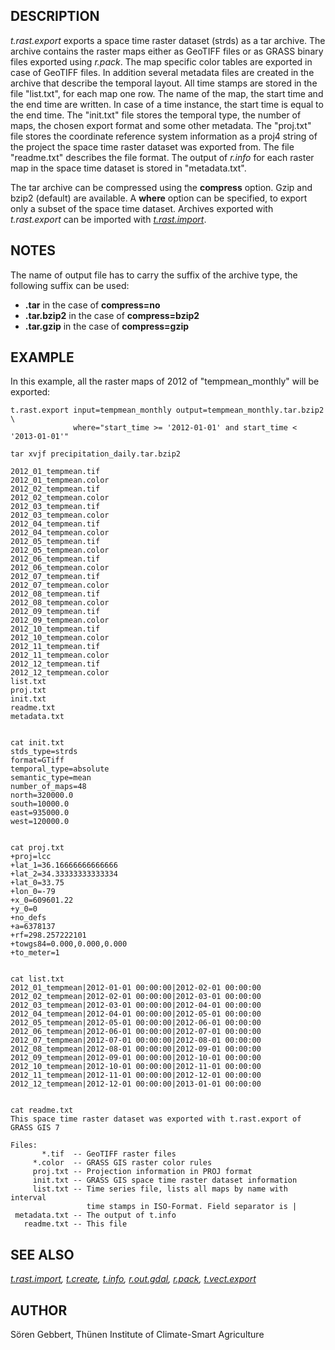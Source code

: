 ## DESCRIPTION

*t.rast.export* exports a space time raster dataset (strds) as a tar
archive. The archive contains the raster maps either as GeoTIFF files or
as GRASS binary files exported using *r.pack*. The map specific color
tables are exported in case of GeoTIFF files. In addition several
metadata files are created in the archive that describe the temporal
layout. All time stamps are stored in the file "list.txt", for each map
one row. The name of the map, the start time and the end time are
written. In case of a time instance, the start time is equal to the end
time. The "init.txt" file stores the temporal type, the number of maps,
the chosen export format and some other metadata. The "proj.txt" file
stores the coordinate reference system information as a proj4 string of
the project the space time raster dataset was exported from. The file
"readme.txt" describes the file format. The output of *r.info* for each
raster map in the space time dataset is stored in "metadata.txt".

The tar archive can be compressed using the **compress** option. Gzip
and bzip2 (default) are available. A **where** option can be specified,
to export only a subset of the space time dataset. Archives exported
with *t.rast.export* can be imported with
*[t.rast.import](t.vect.import.md)*.

## NOTES

The name of output file has to carry the suffix of the archive type, the
following suffix can be used:

- **.tar** in the case of **compress=no**
- **.tar.bzip2** in the case of **compress=bzip2**
- **.tar.gzip** in the case of **compress=gzip**

## EXAMPLE

In this example, all the raster maps of 2012 of "tempmean_monthly" will
be exported:

```shell
t.rast.export input=tempmean_monthly output=tempmean_monthly.tar.bzip2 \
              where="start_time >= '2012-01-01' and start_time < '2013-01-01'"

tar xvjf precipitation_daily.tar.bzip2

2012_01_tempmean.tif
2012_01_tempmean.color
2012_02_tempmean.tif
2012_02_tempmean.color
2012_03_tempmean.tif
2012_03_tempmean.color
2012_04_tempmean.tif
2012_04_tempmean.color
2012_05_tempmean.tif
2012_05_tempmean.color
2012_06_tempmean.tif
2012_06_tempmean.color
2012_07_tempmean.tif
2012_07_tempmean.color
2012_08_tempmean.tif
2012_08_tempmean.color
2012_09_tempmean.tif
2012_09_tempmean.color
2012_10_tempmean.tif
2012_10_tempmean.color
2012_11_tempmean.tif
2012_11_tempmean.color
2012_12_tempmean.tif
2012_12_tempmean.color
list.txt
proj.txt
init.txt
readme.txt
metadata.txt


cat init.txt
stds_type=strds
format=GTiff
temporal_type=absolute
semantic_type=mean
number_of_maps=48
north=320000.0
south=10000.0
east=935000.0
west=120000.0


cat proj.txt
+proj=lcc
+lat_1=36.16666666666666
+lat_2=34.33333333333334
+lat_0=33.75
+lon_0=-79
+x_0=609601.22
+y_0=0
+no_defs
+a=6378137
+rf=298.257222101
+towgs84=0.000,0.000,0.000
+to_meter=1


cat list.txt
2012_01_tempmean|2012-01-01 00:00:00|2012-02-01 00:00:00
2012_02_tempmean|2012-02-01 00:00:00|2012-03-01 00:00:00
2012_03_tempmean|2012-03-01 00:00:00|2012-04-01 00:00:00
2012_04_tempmean|2012-04-01 00:00:00|2012-05-01 00:00:00
2012_05_tempmean|2012-05-01 00:00:00|2012-06-01 00:00:00
2012_06_tempmean|2012-06-01 00:00:00|2012-07-01 00:00:00
2012_07_tempmean|2012-07-01 00:00:00|2012-08-01 00:00:00
2012_08_tempmean|2012-08-01 00:00:00|2012-09-01 00:00:00
2012_09_tempmean|2012-09-01 00:00:00|2012-10-01 00:00:00
2012_10_tempmean|2012-10-01 00:00:00|2012-11-01 00:00:00
2012_11_tempmean|2012-11-01 00:00:00|2012-12-01 00:00:00
2012_12_tempmean|2012-12-01 00:00:00|2013-01-01 00:00:00


cat readme.txt
This space time raster dataset was exported with t.rast.export of GRASS GIS 7

Files:
       *.tif  -- GeoTIFF raster files
     *.color  -- GRASS GIS raster color rules
     proj.txt -- Projection information in PROJ format
     init.txt -- GRASS GIS space time raster dataset information
     list.txt -- Time series file, lists all maps by name with interval
                 time stamps in ISO-Format. Field separator is |
 metadata.txt -- The output of t.info
   readme.txt -- This file
```

## SEE ALSO

*[t.rast.import](t.rast.import.md), [t.create](t.create.md),
[t.info](t.info.md), [r.out.gdal](r.out.gdal.md), [r.pack](r.pack.md),
[t.vect.export](t.vect.export.md)*

## AUTHOR

Sören Gebbert, Thünen Institute of Climate-Smart Agriculture
